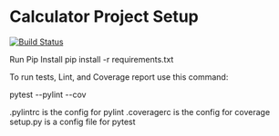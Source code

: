 # Calculator Project Setup
[![Build Status](https://app.travis-ci.com/rb225/calc2_zeroerrordivision.svg?branch=part4)](https://app.travis-ci.com/rb225/calc2_zeroerrordivision?branch=part4)

Run Pip Install
pip install -r requirements.txt

To run tests, Lint, and Coverage report use this command:

pytest  --pylint --cov

.pylintrc is the config for pylint
.coveragerc is the config for coverage
setup.py is a config file for pytest
